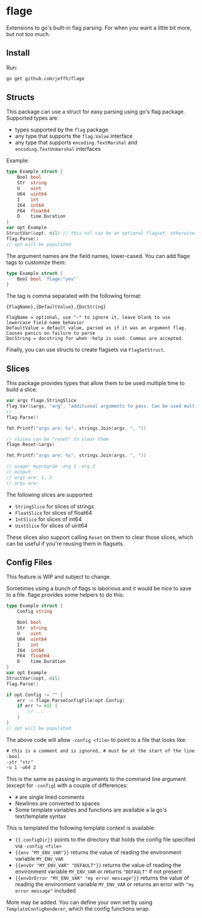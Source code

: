 flage
======

Extensions to go's built-in flag parsing. For when you want a little bit more, but not too much.

Install
-------

Run:

```bash
go get github.com/jeffh/flage
```

Structs
-------

This package can use a struct for easy parsing using go's flag package. Supported types are:

 - types supported by the `flag` package
 - any type that supports the `flag.Value` interface
 - any type that supports `encoding.TextMarshal` and `encoding.TextUnmarshal` interfaces

Example:

```go
type Example struct {
    Bool bool
    Str  string
    U    uint
    U64  uint64
    I    int
    I64  int64
    F64  float64
    D    time.Duration
}
var opt Example
StructVar(&opt, nil) // this nil can be an optional flagset, otherwise, assumes flag.CommandLine
flag.Parse()
// opt will be populated
```

The argument names are the field names, lower-cased. You can add flage tags to customize them:

```go
type Example struct {
    Bool bool `flage:"yes"`
}
```

The tag is comma separated with the following format:

```
{FlagName},{DefaultValue},{DocString}

FlagName = optional, use "-" to ignore it, leave blank to use lowercase field name behavior
DefaultValue = default value, parsed as if it was an argument flag. Causes panics on failure to parse
DocString = docstring for when -help is used. Commas are accepted.
```

Finally, you can use structs to create flagsets via `FlagSetStruct`.


Slices
------

This package provides types that allow them to be used multiple time to build a slice:

```go
var args flage.StringSlice
flag.Var(&args, "arg", "additional arguments to pass. Can be used multiple times")
// ...
flag.Parse()

fmt.Printf("args are: %s", strings.Join(args, ", "))

// slices can be "reset" to clear them
flage.Reset(&args)

fmt.Printf("args are: %s", strings.Join(args, ", "))

// usage: myprogram -arg 1 -arg 2
// output:
// args are: 1, 2
// args are:
```

The following slices are supported:

 - `StringSlice` for slices of strings
 - `FloatSlice` for slices of float64
 - `IntSlice` for slices of int64
 - `UintSlice` for slices of uint64

These slices also support calling `Reset` on them to clear those slices, which can be useful
if you're reusing them in flagsets.

Config Files
------------

This feature is WIP and subject to change.

Sometimes using a bunch of flags is laborious and it would be nice to save to a
file. flage provides some helpers to do this:

```go
type Example struct {
    Config string

    Bool bool
    Str  string
    U    uint
    U64  uint64
    I    int
    I64  int64
    F64  float64
    D    time.Duration
}
var opt Example
StructVar(&opt, nil)
flag.Parse()

if opt.Config != "" {
    err := flage.ParseConfigFile(opt.Config)
    if err != nil {
        // ...
    }
}
// opt will be populated
```

The above code will allow `-config <file>` to point to a file that looks like:

```txt
# this is a comment and is ignored, # must be at the start of the line (ignoring only whitesepace)
-bool
-str "str"
-u 1 -u64 2
```

This is the same as passing in arguments to the command line argument (except
for `-config`) with a couple of differences:

 - `#` are single lined comments
 - Newlines are converted to spaces
 - Some template variables and functions are available a la go's text/template syntax


This is templated the following template context is available:

 - `{{.configDir}}` points to the directory that holds the config file specified via `-config <file>`
 - `{{env "MY_ENV_VAR"}}` returns the value of reading the environment variable `MY_ENV_VAR`
 - `{{envOr "MY_ENV_VAR" "DEFAULT"}}` returns the value of reading the environment variable `MY_ENV_VAR` or returns `"DEFAULT"` if not present
 - `{{envOrError "MY_ENV_VAR" "my error message"}}` returns the value of reading the environment variable `MY_ENV_VAR` or returns an error with `"my error message"` included

More may be added. You can define your own set by using
`TemplateConfigRenderer`, which the config functions wrap.
